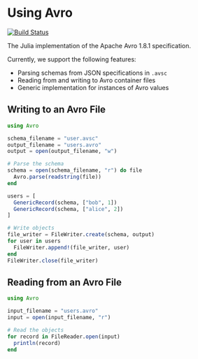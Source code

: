 # Using Avro

[![Build Status](https://travis-ci.org/Hydrotoast/Avro.jl.svg?branch=master)](https://travis-ci.org/Hydrotoast/Avro.jl)

The Julia implementation of the Apache Avro 1.8.1 specification.

Currently, we support the following features:

- Parsing schemas from JSON specifications in `.avsc`
- Reading from and writing to Avro container files
- Generic implementation for instances of Avro values

## Writing to an Avro File

```julia
using Avro

schema_filename = "user.avsc"
output_filename = "users.avro"
output = open(output_filename, "w")

# Parse the schema
schema = open(schema_filename, "r") do file
  Avro.parse(readstring(file))
end

users = [
  GenericRecord(schema, ["bob", 1])
  GenericRecord(schema, ["alice", 2])
]

# Write objects
file_writer = FileWriter.create(schema, output)
for user in users
  FileWriter.append!(file_writer, user)
end
FileWriter.close(file_writer)
```

## Reading from an Avro File

```julia
using Avro

input_filename = "users.avro"
input = open(input_filename, "r")

# Read the objects
for record in FileReader.open(input)
  println(record)
end
```
